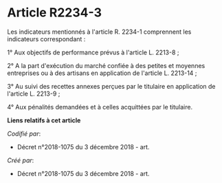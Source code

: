# Article R2234-3

Les indicateurs mentionnés à l'article R. 2234-1 comprennent les indicateurs correspondant :

1° Aux objectifs de performance prévus à l'article L. 2213-8 ;

2° A la part d'exécution du marché confiée à des petites et moyennes entreprises ou à des artisans en application de
l'article L. 2213-14 ;

3° Au suivi des recettes annexes perçues par le titulaire en application de l'article L. 2213-9 ;

4° Aux pénalités demandées et à celles acquittées par le titulaire.

**Liens relatifs à cet article**

_Codifié par_:

  - Décret n°2018-1075 du 3 décembre 2018 - art.

_Créé par_:

  - Décret n°2018-1075 du 3 décembre 2018 - art.
